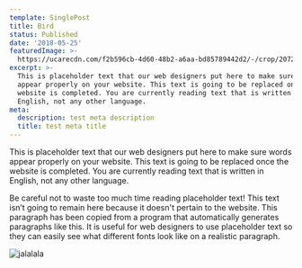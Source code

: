 ```yaml
---
template: SinglePost
title: Bird
status: Published
date: '2018-05-25'
featuredImage: >-
  https://ucarecdn.com/f2b596cb-4d60-48b2-a6aa-bd85789442d2/-/crop/2072x1768/0,0/-/preview/
excerpt: >-
  This is placeholder text that our web designers put here to make sure words
  appear properly on your website. This text is going to be replaced once the
  website is completed. You are currently reading text that is written in
  English, not any other language.
meta:
  description: test meta description
  title: test meta title
---
```

This is placeholder text that our web designers put here to make sure words appear properly on your website. This text is going to be replaced once the website is completed. You are currently reading text that is written in English, not any other language.

Be careful not to waste too much time reading placeholder text! This text isn’t going to remain here because it doesn't pertain to the website. This paragraph has been copied from a program that automatically generates paragraphs like this. It is useful for web designers to use placeholder text so they can easily see what different fonts look like on a realistic paragraph.

![jalalala](https://ucarecdn.com/59d8de4a-77f1-436d-b471-7f2df760ec6e/ "stest")

